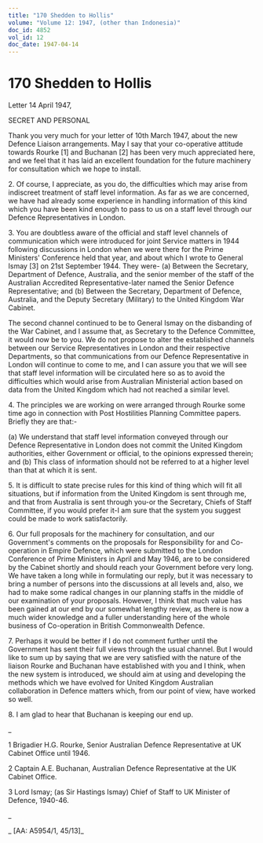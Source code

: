 ```yaml
---
title: "170 Shedden to Hollis"
volume: "Volume 12: 1947, (other than Indonesia)"
doc_id: 4852
vol_id: 12
doc_date: 1947-04-14
---
```


# 170 Shedden to Hollis

Letter 14 April 1947,

SECRET AND PERSONAL

Thank you very much for your letter of 10th March 1947, about the new Defence Liaison arrangements. May I say that your co-operative attitude towards Rourke [1] and Buchanan [2] has been very much appreciated here, and we feel that it has laid an excellent foundation for the future machinery for consultation which we hope to install.

2\. Of course, I appreciate, as you do, the difficulties which may arise from indiscreet treatment of staff level information. As far as we are concerned, we have had already some experience in handling information of this kind which you have been kind enough to pass to us on a staff level through our Defence Representatives in London.

3\. You are doubtless aware of the official and staff level channels of communication which were introduced for joint Service matters in 1944 following discussions in London when we were there for the Prime Ministers' Conference held that year, and about which I wrote to General Ismay [3] on 21st September 1944. They were- (a) Between the Secretary, Department of Defence, Australia, and the senior member of the staff of the Australian Accredited Representative-later named the Senior Defence Representative; and (b) Between the Secretary, Department of Defence, Australia, and the Deputy Secretary (Military) to the United Kingdom War Cabinet.

The second channel continued to be to General Ismay on the disbanding of the War Cabinet, and I assume that, as Secretary to the Defence Committee, it would now be to you. We do not propose to alter the established channels between our Service Representatives in London and their respective Departments, so that communications from our Defence Representative in London will continue to come to me, and I can assure you that we will see that staff level information will be circulated here so as to avoid the difficulties which would arise from Australian Ministerial action based on data from the United Kingdom which had not reached a similar level.

4\. The principles we are working on were arranged through Rourke some time ago in connection with Post Hostilities Planning Committee papers. Briefly they are that:-

(a) We understand that staff level information conveyed through our Defence Representative in London does not commit the United Kingdom authorities, either Government or official, to the opinions expressed therein; and (b) This class of information should not be referred to at a higher level than that at which it is sent.

5\. It is difficult to state precise rules for this kind of thing which will fit all situations, but if information from the United Kingdom is sent through me, and that from Australia is sent through you-or the Secretary, Chiefs of Staff Committee, if you would prefer it-I am sure that the system you suggest could be made to work satisfactorily.

6\. Our full proposals for the machinery for consultation, and our Government's comments on the proposals for Responsibility for and Co-operation in Empire Defence, which were submitted to the London Conference of Prime Ministers in April and May 1946, are to be considered by the Cabinet shortly and should reach your Government before very long. We have taken a long while in formulating our reply, but it was necessary to bring a number of persons into the discussions at all levels and, also, we had to make some radical changes in our planning staffs in the middle of our examination of your proposals. However, I think that much value has been gained at our end by our somewhat lengthy review, as there is now a much wider knowledge and a fuller understanding here of the whole business of Co-operation in British Commonwealth Defence.

7\. Perhaps it would be better if I do not comment further until the Government has sent their full views through the usual channel. But I would like to sum up by saying that we are very satisfied with the nature of the liaison Rourke and Buchanan have established with you and I think, when the new system is introduced, we should aim at using and developing the methods which we have evolved for United Kingdom Australian collaboration in Defence matters which, from our point of view, have worked so well.

8\. I am glad to hear that Buchanan is keeping our end up.

_

1 Brigadier H.G. Rourke, Senior Australian Defence Representative at UK Cabinet Office until 1946.

2 Captain A.E. Buchanan, Australian Defence Representative at the UK Cabinet Office.

3 Lord Ismay; (as Sir Hastings Ismay) Chief of Staff to UK Minister of Defence, 1940-46.

_

_ [AA: A5954/1, 45/13]_
